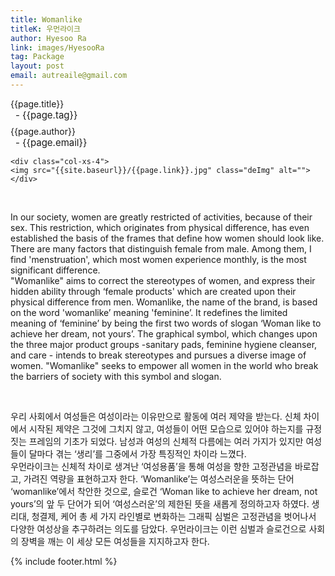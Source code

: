 ```yaml
---
title: Womanlike
titleK: 우먼라이크
author: Hyesoo Ra
link: images/HyesooRa
tag: Package
layout: post
email: autreaile@gmail.com
---	
```


<div class="container">

<div class="deDep">
{{page.title}}<br>
<p style="font-size:15px; margin:0px; padding:0px 0px 0px 8px; margin:0px 0px 8px 0px;">- {{page.tag}}</p>
{{page.author}}<br>
<p style="font-size:15px; margin:0px; padding:0px 0px 0px 8px;">- {{page.email}}</p>
</div>


<div class="row" class="imgcolor">
	
	<div class="col-xs-4">
	<img src="{{site.baseurl}}/{{page.link}}.jpg" class="deImg" alt=""></div>
	
</div>
<br>

<div class="det lato">



In our society, women are greatly restricted of activities, because of their sex. This restriction, which originates from physical difference, has even established the basis of the frames that define how women should look like. There are many factors that distinguish female from male. Among them, I find 'menstruation', which most women experience monthly, is the most significant difference.
<br>
"Womanlike" aims to correct the stereotypes of women, and express their hidden ability through ‘female products' which are created upon their physical difference from men. Womanlike, the name of the brand, is based on the word 'womanlike’ meaning 'feminine’. It redefines the limited meaning of ‘feminine’ by being the first two words of slogan ‘Woman like to achieve her dream, not yours’. The graphical symbol, which changes upon the three major product groups -sanitary pads, feminine hygiene cleanser, and care - intends to break stereotypes and pursues a diverse image of women. "Womanlike" seeks to empower all women in the world who break the barriers of society with this symbol and slogan.



</div>

<br>

<div class="noto">

우리 사회에서 여성들은 여성이라는 이유만으로 활동에 여러 제약을 받는다. 신체 차이에서 시작된 제약은 그것에 그치지 않고, 여성들이 어떤 모습으로 있어야 하는지를 규정짓는 프레임의 기초가 되었다. 남성과 여성의 신체적 다름에는 여러 가지가 있지만 여성들이 달마다 겪는 ‘생리’를 그중에서 가장 특징적인 차이라 느꼈다.
<br>
우먼라이크는 신체적 차이로 생겨난 ‘여성용품’을 통해 여성을 향한 고정관념을 바로잡고, 가려진 역량을 표현하고자 한다. ‘Womanlike’는 여성스러운을 뜻하는 단어 ‘womanlike’에서 착안한 것으로, 슬로건 ‘Woman like to achieve her dream, not yours’의 앞 두 단어가 되어 ‘여성스러운’의 제한된 뜻을 새롭게 정의하고자 하였다. 생리대, 청결제, 케어 총 세 가지 라인별로 변화하는 그래픽 심벌은 고정관념을 벗어나서 다양한 여성상을 추구하려는 의도를 담았다. 우먼라이크는 이런 심벌과 슬로건으로 사회의 장벽을 깨는 이 세상 모든 여성들을 지지하고자 한다.


</div>


	

</div> 

{% include footer.html %}